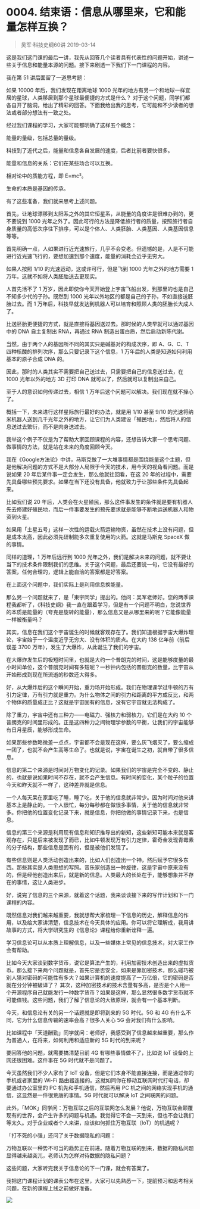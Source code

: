 # 0004. 结束语：信息从哪里来，它和能量怎样互换？
> 吴军·科技史纲60讲
2019-03-14

这是我们这门课的最后一讲，我先从回答几个读者具有代表性的问题开始，讲述一些关于信息和能量本源的问题。接下来剧透一下我们下一门课程的内容。

我在第 51 讲后面留了一道思考题：

如果 10000 年后，我们发现在距离地球 1000 光年的地方有另一个和地球一样宜居的星球，人类移居到那个星球最便捷的方式是什么？
对于这个问题，同学们都各自开了脑洞，给出了精彩的回答。下面我给出我的思考，它可能和不少读者的想法或者部分想法有一致之处。

经过我们课程的学习，大家可能都明确了这样五个概念：

能量的量级，包括总量的量级。

科技到了近代之后，能量和信息各自发展的速度，后者比前者要快很多。

能量和信息的关系：它们在某些场合可以互换。

相对论中的质能方程，即 E=mc²。

生命的本质是基因的传承。

有了这些准备，我们就来思考上述问题。

首先，让地球漂移到太阳系之外的其它恒星系，从能量的角度讲是很难办到的，更不要说到 1000 光年之外了。因此可行的方法是降低旅行者的质量，按照旅行者自身质量的高低次序往下排序，可以是个体人、人类胚胎、人类基因、人类基因信息等等。

首先明确一点，人如果进行近光速旅行，几乎不会变老。但遗憾的是，人是不可能进行近光速飞行的，要想加速到那个速度，能量的消耗会近乎无穷大。

如果人按照 1/10 的光速运动，这或许可行，但是飞到 1000 光年之外的地方需要 1 万年。这就不如将人类胚胎送去更现实。

人首先活不了 1 万岁，因此即使你今天开始登上宇宙飞船出发，到那里的也是自己不知多少代的子孙。既然到 1000 光年以外地区的都是自己的子孙，不如直接送胚胎过去。而 1 万年后，科技早就发达到机器人可以培育和照顾人类的胚胎长大成人了。

比送胚胎更便捷的方式，就是直接将基因送过去。那时候的人类早就可以通过基因中的 DNA 自主复制出 RNA，再通过 RNA 制造出蛋白质，然后启动新陈代谢。

当然，由于两个人的基因所不同的其实只是碱基对的构成次序，即 A、G、C、T 四种核酸的排列次序，那么只要记录下这个信息，1 万年后的人类是知道如何利用基本的原子合成 DNA 的。

因此，那时的人类其实不需要把自己送过去，只需要把自己的信息送过去，在 1000 光年以外的地方 3D 打印 DNA 就可以了，然后就可以复制出来自己。

至于人的意识如何传递过去，相信 1 万年后这个问题可以解决。我们现在就不操心了。

概括一下，未来进行这样星际旅行最好的办法，就是用 1/10 甚至 9/10 的光速将纳米机器人送到几千光年之外的地方，让它们为人类建设「殖民地」，然后将人的信息送过去繁衍，而不是肉身送过去。

我举这个例子不仅是为了帮助大家回顾课程的内容，还想告诉大家一个思考问题、做事情的方法，就是站在未来的角度回顾今天。

我在《Google方法论》中讲，马斯克做了一大堆事情都是围绕能量这个主题，但是他解决问题的方式不是大部分人局限于今天的技术，用今天的视角看问题。而是说如果 20 年后某件事一定会发生，那么他就往回看，在这 20 年的过程中，需要先具备哪些预先要求。如果在当下还没有具备，他就致力于让那些条件先具备起来。

比如我们说 20 年后，人类会在火星殖民，那么这件事发生的条件就是要有机器人先去修建好殖民地，而后一件事要发生的预先要求就是能够不断地运送机器人和物资到火星。

如果用「土星五号」这样一次性的运载火箭运输物资，虽然在技术上没有问题，但是成本太高，因此必须先研制能多次重复使用的火箭。这就是马斯克 SpaceX 做的事情。

同样的道理，1 万年后远行到 1000 光年之外，我们是解决未来的问题，就不要让当下的技术条件限制我们的思维。关于这个问题，最后还要说一句，它没有最好的答案，任何合理的，逻辑上能自洽的答案都是好答案。

在上面这个问题中，我们实际上是利用信息换能量。

那么另一个问题就来了，是「東宇同学」提出的。他问：吴军老师好。您的两季课程我都听了，《科技史纲》我一直在跟着学习，但是有一个问题不明白，您说世界的本质是能量的（夸克是旋转的能量），那么信息又是从哪里来的呢？它能像能量一样被衡量吗？

其实，信息在我们这个宇宙诞生的时候就客观存在了。我们知道根据宇宙大爆炸理论，宇宙始于一个温度近乎无穷大、没有体积的质点。在大约 138 亿年前（前后误差 3700 万年），发生了大爆炸，从此诞生了我们的宇宙。

在大爆炸发生后的极短时间里，也就是大约一个普朗克的时间，这是能够度量的最小时间单位，这个普朗克时间有多短呢？一秒钟内包括的普朗克的数量，比宇宙从开始形成到现在所流逝的秒数还大得多。

好，从大爆炸后的这个瞬间开始，重力场开始形成。我们在物理课学过牛顿的万有引力定律，万有引力就是重力。为什么物体之间的引力和距离的平方成反比，和两个物体的质量成正比？这就是宇宙固有的信息，没有它宇宙就无法构成了。

除了重力，宇宙中还有三种力——电磁力、强核力和弱核力，它们是在大约 10 个普朗克的时间里形成的。正是这四种力之间物理学参数的平衡，让我们的宇宙能够有日月星辰，能够形成生命。

如果那些参数略微差一点点，宇宙都不会是现在这样，要么灰飞烟灭了，要么缩成一团了，也就不会产生高等生命了。也就是说，宇宙在诞生之初，就自带了很多信息。

信息的第二个来源是时间对万物变化的记录。如果我们的宇宙是完全不变的、静止的，也就是说如果时间不存在，就不会产生信息。有时间的变化，某个粒子的位置今天和昨天就不一样了，这种差异就是信息。

一个人每天呆在家里吃了睡，睡了吃，关于他的信息就非常少。因为时间对他来讲基本上是静止的。一个人很忙，每分每秒都在做很多事情，关于他的信息就非常多。你把他的位置变化记录下来，就是信息，你把他做的事情记录下来，也是信息。

信息的第三个来源是利用现有信息和知识推导出的新知，这些新知可能本来就是客观存在，只是后来被发现了而已，比如牛顿发现万有引力定律，霍奇金发现青霉素的分子结构，那些信息是固有的，但是被他们发现了。

有些信息则是人类活动创造出来的，比如人们创造出一个神，然后赋予它很多东西。那些其实是人类思想的写照。音乐家创造出一种旋律，这是宇宙中原来没有的，但是经他创造出来后，就是新的信息。人类最大的长处在于，能够想象并不存在的事情，这让人类进步。

好，说完了信息的三个来源，就着这个话题，我来谈谈接下来的写作计划和下一门课程的内容。

既然信息对我们越来越重要，我就想帮大家梳理一下信息的历史，解释信息的作用，以及给大家讲清楚，信息技术在今天具体的应用。你可以将它理解成，我用讲故事的方式，将大学研究生的《信息论》课程给你重新诠释一遍。

学习信息论可以从本质上理解信息，以及一些媒体上常见的信息技术，对大家工作会有帮助。

比如今天大家谈到数字货币，说它是算法产生的，利用加密技术创造出来的虚拟货币。那么接下来两个问题就是，首先它是否安全，如果是靠加密技术，那么碰巧被别人猜对密码的可能性有多大？如果计算机的速度提高了一万亿倍，它的密码是否就在分分钟被破译了？
其次，这种加密技术的技术含量有多高，是否是个人用一个开源程序自己就能发行一种数字货币？如果是这样，那么显然很多数字货币就不可能值钱。这些问题，我们了解了信息论的大致原理，就会有一个基本判断。

今天，和信息论有关的另一个话题就是即将到来的 5G 时代。5G 和 4G 有什么不同，它为什么信息传输的速率会高？很多人关心 5G 会对我们有什么影响。

比如课程中「天道酬勤」同学就问：老师好，我感受到了信息越来越重要，那么作为普通人，在将来，如何利用和适应新的 5G 时代的到来呢？

要回答他的问题，就需要搞清楚目前 4G 有哪些事情做不了，比如说 IoT 设备的上网还很困难。这件事在 5G 时代就不是问题了。

今天虽然我们不少人家有了 IoT 设备，但是它们本身不能直接连接，而是通过你的手机或者家里的 Wi-Fi 路由器连接的。这就如同你在移动互联网时代打电话，却要通过办公室里的 PC 机先和手机通信，然后再用 PC 机之间的网络实现手机的通信，这显然是一件很荒唐的事情。5G 时代就可以解决 IoT 之间联网的问题。

此外，「MOK」同学问：万物互联之后的互联网怎么发展？他说，万物互联会颠覆现有的世界，会产生许多的问题与机遇。我觉得它不会一天到来，但也不会让我们等太久。对于企业或者个人来讲，应该如何抓住万物互联（IoT）的机遇呢？

「打不死的小强」还问了关于数据隐私的问题：

万物互联以一种势不可当的趋势正在前进。随着万物互联的到来，数据的隐私问题显得越来越突兀，老师认为怎样对待数据的隐私问题？

这些问题，大家听完我关于信息论的下一门课，就会有答案了。

我把这门课程计划的课表公布在这里，大家可以先熟悉一下，提前预习和思考相关问题，在新的课程上线之前做好准备。

![](./res/2019029.jpg)